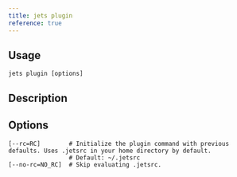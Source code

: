 ```yaml
---
title: jets plugin
reference: true
---
```


## Usage

    jets plugin [options]

## Description



## Options

```
[--rc=RC]        # Initialize the plugin command with previous defaults. Uses .jetsrc in your home directory by default.
                 # Default: ~/.jetsrc
[--no-rc=NO_RC]  # Skip evaluating .jetsrc.
```

